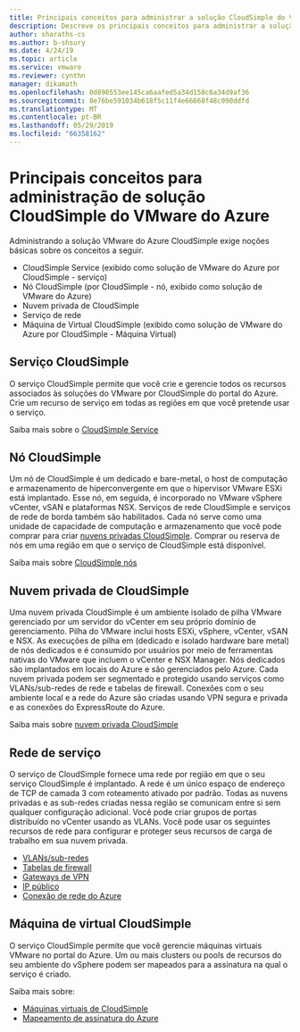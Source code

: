 ```yaml
---
title: Principais conceitos para administrar a solução CloudSimple do VMware do Azure
description: Descreve os principais conceitos para administrar a solução CloudSimple do VMware do Azure
author: sharaths-cs
ms.author: b-shsury
ms.date: 4/24/19
ms.topic: article
ms.service: vmware
ms.reviewer: cynthn
manager: dikamath
ms.openlocfilehash: 0d890553ee145ca6aafed5a34d158c6a34d9af36
ms.sourcegitcommit: 8e76be591034b618f5c11f4e66668f48c090ddfd
ms.translationtype: MT
ms.contentlocale: pt-BR
ms.lasthandoff: 05/29/2019
ms.locfileid: "66358162"
---
```

# <a name="key-concepts-for-administration-of-azure-vmware-solution-by-cloudsimple"></a>Principais conceitos para administração de solução CloudSimple do VMware do Azure

Administrando a solução VMware do Azure CloudSimple exige noções básicas sobre os conceitos a seguir.

* CloudSimple Service (exibido como solução de VMware do Azure por CloudSimple - serviço)
* Nó CloudSimple (por CloudSimple - nó, exibido como solução de VMware do Azure)
* Nuvem privada de CloudSimple
* Serviço de rede
* Máquina de Virtual CloudSimple (exibido como solução de VMware do Azure por CloudSimple - Máquina Virtual)

## <a name="cloudsimple-service"></a>Serviço CloudSimple

O serviço CloudSimple permite que você crie e gerencie todos os recursos associados às soluções do VMware por CloudSimple do portal do Azure. Crie um recurso de serviço em todas as regiões em que você pretende usar o serviço. 

Saiba mais sobre o [CloudSimple Service](cloudsimple-service.md)

## <a name="cloudsimple-node"></a>Nó CloudSimple

Um nó de CloudSimple é um dedicado e bare-metal, o host de computação e armazenamento de hiperconvergente em que o hipervisor VMware ESXi está implantado. Esse nó, em seguida, é incorporado no VMware vSphere vCenter, vSAN e plataformas NSX. Serviços de rede CloudSimple e serviços de rede de borda também são habilitados. Cada nó serve como uma unidade de capacidade de computação e armazenamento que você pode comprar para criar [nuvens privadas CloudSimple](cloudsimple-private-cloud.md). Comprar ou reserva de nós em uma região em que o serviço de CloudSimple está disponível.


Saiba mais sobre [CloudSimple nós](cloudsimple-node.md)

## <a name="cloudsimple-private-cloud"></a>Nuvem privada de CloudSimple

Uma nuvem privada CloudSimple é um ambiente isolado de pilha VMware gerenciado por um servidor do vCenter em seu próprio domínio de gerenciamento. Pilha do VMware inclui hosts ESXi, vSphere, vCenter, vSAN e NSX.  As execuções de pilha em (dedicado e isolado hardware bare metal) de nós dedicados e é consumido por usuários por meio de ferramentas nativas do VMware que incluem o vCenter e NSX Manager. Nós dedicados são implantados em locais do Azure e são gerenciados pelo Azure. Cada nuvem privada podem ser segmentado e protegido usando serviços como VLANs/sub-redes de rede e tabelas de firewall.  Conexões com o seu ambiente local e a rede do Azure são criadas usando VPN segura e privada e as conexões do ExpressRoute do Azure.

Saiba mais sobre [nuvem privada CloudSimple](cloudsimple-private-cloud.md)

## <a name="service-networking"></a>Rede de serviço

O serviço de CloudSimple fornece uma rede por região em que o seu serviço CloudSimple é implantado. A rede é um único espaço de endereço de TCP de camada 3 com roteamento ativado por padrão. Todas as nuvens privadas e as sub-redes criadas nessa região se comunicam entre si sem qualquer configuração adicional. Você pode criar grupos de portas distribuído no vCenter usando as VLANs.  Você pode usar os seguintes recursos de rede para configurar e proteger seus recursos de carga de trabalho em sua nuvem privada.

* [VLANs/sub-redes](cloudsimple-vlans-subnets.md)
* [Tabelas de firewall](cloudsimple-firewall-tables.md)
* [Gateways de VPN](cloudsimple-vpn-gateways.md)
* [IP público](cloudsimple-public-ip-address.md)
* [Conexão de rede do Azure](cloudsimple-azure-network-connection.md)

## <a name="cloudsimple-virtual-machine"></a>Máquina de virtual CloudSimple

O serviço CloudSimple permite que você gerencie máquinas virtuais VMware no portal do Azure. Um ou mais clusters ou pools de recursos do seu ambiente do vSphere podem ser mapeados para a assinatura na qual o serviço é criado.

Saiba mais sobre:

* [Máquinas virtuais de CloudSimple](cloudsimple-virtual-machines.md)
* [Mapeamento de assinatura do Azure](https://docs.azure.cloudsimple.com/azure-subscription-mapping/)
